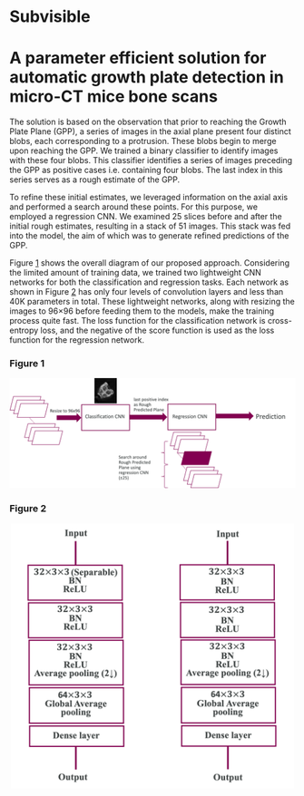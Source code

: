 # Subvisible

# A parameter efficient solution for automatic growth plate detection in micro-CT mice bone scans

The solution is based on the observation that prior to reaching the Growth Plate Plane (GPP), a series of images in the axial plane present four distinct blobs, each corresponding to a protrusion. These blobs begin to merge upon reaching the GPP. We trained a binary classifier to identify images with these four blobs. This classifier identifies a series of images preceding the GPP as positive cases i.e. containing four blobs. The last index in this series serves as a rough estimate of the GPP. 

To refine these initial estimates, we leveraged information on the axial axis and performed a search around these points. For this purpose, we employed a regression CNN. We examined 25 slices before and after the initial rough estimates, resulting in a stack of 51 images. This stack was fed into the model, the aim of which was to generate refined predictions of the GPP. 


Figure [1](#figure-1) shows the overall diagram of our proposed approach. Considering the limited amount of training data, we trained two lightweight CNN networks for both the classification and regression tasks. Each network as shown in Figure [2](#figure-2) has only four levels of convolution layers and less than 40K parameters in total. These lightweight networks, along with resizing the images to 96×96 before feeding them to the models, make the training process quite fast. The loss function for the classification network is cross-entropy loss, and the negative of the score function is used as the loss function for the regression network.



<a id="figure-1"></a>
### Figure 1
![Figure 1](SV.png)

<a id="figure-2"></a>
### Figure 2
<div style="text-align: center;">
  <img src="SV_NetConfig.png" alt="Figure 2" width="500"/>
</div>

